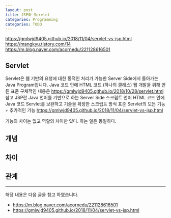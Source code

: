 ```yaml
---
layout: post
title: JSP와 Servlet
categories: Programming
categories: TODO
---
```

https://gmlwjd9405.github.io/2018/11/04/servlet-vs-jsp.html
https://mangkyu.tistory.com/14
https://m.blog.naver.com/acornedu/221128616501

## Servlet
Servlet은 웹 기반의 요청에 대한 동적인 처리가 가능한 Server Side에서 돌아가는 Java Program입니다. 
Java 코드 안에 HTML 코드 (하나의 클래스)
웹 개발을 위해 만든 표준
구체적인 내용은 https://gmlwjd9405.github.io/2018/10/28/servlet.html 참고
JSP란
Java 언어를 기반으로 하는 Server Side 스크립트 언어
HTML 코드 안에 Java 코드
Servlet를 보완하고 기술을 확장한 스크립트 방식 표준
Servlet의 모든 기능 + 추가적인 기능
https://gmlwjd9405.github.io/2018/11/04/servlet-vs-jsp.html



기능의 차이는 없고 역할의 차이만 있다. 하는 일은 동일하다.
## 개념
## 차이
## 관계

---

해당 내용은 다음 글을 참고 하였습니다.

- https://m.blog.naver.com/acornedu/221128616501
- https://gmlwjd9405.github.io/2018/11/04/servlet-vs-jsp.html
